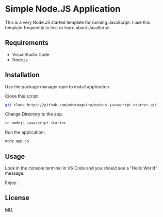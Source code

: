 # Simple Node.JS Application

This is a very Node.JS started template for running JavaScript. I use this template frequently to test or learn about JavaScript.

## Requirements
* VisualStudio Code
* Node.js

## Installation

Use the package manager npm to install application.

Clone this script:
```bash
git clone https://github.com/edwinaquino/nodejs-javascript-starter.git)
```
Change Directory to the app.
```bash
cd nodejs-javascript-starter
```
Run the application:
```bash
node app.js
```
## Usage

Look in the console terminal in VS Code and you should see a "Hello World" message.

Enjoy.

## License
[MIT](https://choosealicense.com/licenses/mit/)
